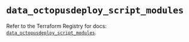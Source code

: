 # `data_octopusdeploy_script_modules`

Refer to the Terraform Registry for docs: [`data_octopusdeploy_script_modules`](https://registry.terraform.io/providers/octopusdeploylabs/octopusdeploy/0.43.2/docs/data-sources/script_modules).
